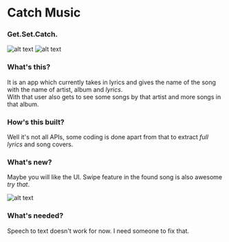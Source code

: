Catch Music
===========
### **Get.Set.Catch.**

![alt text]( https://github.com/ThisIsNSH/CatchMusic/blob/master/app/src/common/cm1.png) ![alt text]( https://github.com/ThisIsNSH/CatchMusic/blob/master/app/src/common/cm2.png)   

### What's this?
It is an app which currently takes in lyrics and gives the name of the song with the name of artist, album and *lyrics*.<br>
With that user also gets to see some songs by that artist and more songs in that album.

### How's this built?
Well it's not all APIs, some coding is done apart from that to extract *full lyrics* and song covers.

### What's new?
Maybe you will like the UI. Swipe feature in the found song is also awesome *try that*.

![alt text]( https://github.com/ThisIsNSH/CatchMusic/blob/master/app/src/common/cm3.png)

### What's needed?
Speech to text doesn't work for now. I need someone to fix that. 
